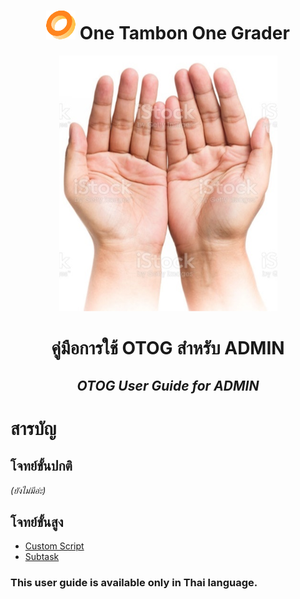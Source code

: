   <div style="text-align:center">
  
  <h1><img src="res/miniDonut.png" /> One Tambon One Grader</h1>
  <img src="res/Hands.png" />
  <h1>คู่มือการใช้ OTOG สำหรับ ADMIN</h1>
  <h2><i>OTOG User Guide for ADMIN  </i></h2>
  </div>

# สารบัญ

## โจทย์ขั้นปกติ

_(ยังไม่มีอ่ะ)_

## โจทย์ขั้นสูง

- [Custom Script](/Problem/CustomScript.md)
- [Subtask](/Problem/Subtask.md)

### This user guide is available only in Thai language.
